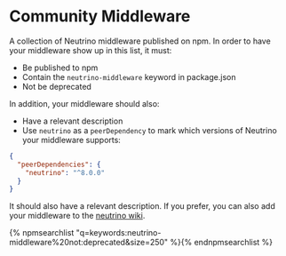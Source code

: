# Community Middleware

A collection of Neutrino middleware published on npm. In order to have your middleware show up in this list, it must:

- Be published to npm
- Contain the `neutrino-middleware` keyword in package.json
- Not be deprecated

In addition, your middleware should also:

- Have a relevant description
- Use `neutrino` as a `peerDependency` to mark which versions of Neutrino your middleware supports:

```json
{
  "peerDependencies": {
    "neutrino": "^8.0.0"
  }
}
```

It should also have a relevant description. If you prefer, you can also add your middleware to the
[neutrino wiki](https://github.com/neutrinojs/neutrino/wiki/Community-Middleware).

{% npmsearchlist "q=keywords:neutrino-middleware%20not:deprecated&size=250" %}{% endnpmsearchlist %}
